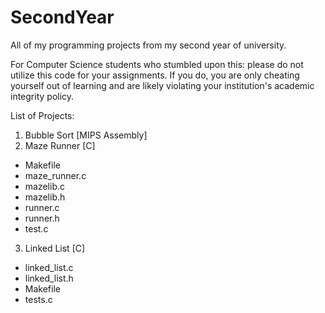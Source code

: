 # SecondYear

All of my programming projects from my second year of university.

For Computer Science students who stumbled upon this: please do not utilize this code for your assignments. If you do, you are only cheating yourself out of learning and are likely violating your institution's academic integrity policy.

List of Projects:
1. Bubble Sort [MIPS Assembly]
2. Maze Runner [C]
  - Makefile
  - maze_runner.c
  - mazelib.c
  - mazelib.h
  - runner.c
  - runner.h
  - test.c
3. Linked List [C]
  - linked_list.c
  - linked_list.h
  - Makefile
  - tests.c

